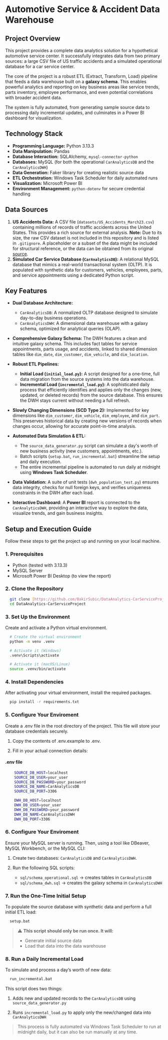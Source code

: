 # Automotive Service & Accident Data Warehouse

## Project Overview

This project provides a complete data analytics solution for a hypothetical automotive service center. It successfully integrates data from two primary sources: a large CSV file of US traffic accidents and a simulated operational database for a car service center.

The core of the project is a robust ETL (Extract, Transform, Load) pipeline that feeds a data warehouse built on a **galaxy schema**. This enables powerful analytics and reporting on key business areas like service trends, parts inventory, employee performance, and even potential correlations with broader accident data.

The system is fully automated, from generating sample source data to processing daily incremental updates, and culminates in a Power BI dashboard for visualization.

## Technology Stack

* **Programming Language:** Python 3.13.3
* **Data Manipulation:** Pandas
* **Database Interaction:** SQLAlchemy, `mysql-connector-python`
* **Databases:** MySQL (for both the operational `CarAnalyticsDB` and the `CarAnalyticsDWH`)
* **Data Generation:** Faker library for creating realistic source data
* **ETL Orchestration:** Windows Task Scheduler for daily automated runs
* **Visualization:** Microsoft Power BI
* **Environment Management:** `python-dotenv` for secure credential handling

## Data Sources

1.  **US Accidents Data:** A CSV file (`datasets/US_Accidents_March23.csv`) containing millions of records of traffic accidents across the United States. This provides a rich source for external analysis.  **Note:** Due to its size, the raw CSV dataset is not included in this repository and is listed in `.gitignore`. A placeholder or a subset of the data might be included for structural reference, or the data can be obtained from its original [source](https://www.kaggle.com/datasets/sobhanmoosavi/us-accidents?resource=download).
2.  **Simulated Car Service Database (`CarAnalyticsDB`):** A relational MySQL database that mimics a real-world transactional system (OLTP). It is populated with synthetic data for customers, vehicles, employees, parts, and service appointments using a dedicated Python script.

## Key Features

* **Dual Database Architecture:**
    * `CarAnalyticsDB`: A normalized OLTP database designed to simulate day-to-day business operations.
    * `CarAnalyticsDWH`: A dimensional data warehouse with a galaxy schema, optimized for analytical queries (OLAP).

* **Comprehensive Galaxy Schema:** The DWH features a clean and intuitive galaxy schema. This includes fact tables for service appointments, parts usage, and accidents, linked to shared dimension tables like `dim_date`, `dim_customer`, `dim_vehicle`, and `dim_location`.

* **Robust ETL Pipelines:**
    * **Initial Load (`initial_load.py`):** A script designed for a one-time, full data migration from the source systems into the data warehouse.
    * **Incremental Load (`incremental_load.py`):** A sophisticated daily process that efficiently identifies and applies only the changes (new, updated, or deleted records) from the source database. This ensures the DWH stays current without needing a full refresh.

* **Slowly Changing Dimensions (SCD Type 2):** Implemented for key dimensions like `dim_customer`, `dim_vehicle`, `dim_employee`, and `dim_part`. This preserves historical data by creating new versions of records when changes occur, allowing for accurate point-in-time analysis.

* **Automated Data Simulation & ETL:**
    * The `source_data_generator.py` script can simulate a day's worth of new business activity (new customers, appointments, etc.).
    * Batch scripts (`setup.bat`, `run_incremental.bat`) streamline the setup and daily execution.
    * The entire incremental pipeline is automated to run daily at midnight using **Windows Task Scheduler**.

* **Data Validation:** A suite of unit tests (`dwh_population_test.py`) ensures data integrity, checks for null foreign keys, and verifies uniqueness constraints in the DWH after each load.

* **Interactive Dashboard:** A **Power BI** report is connected to the `CarAnalyticsDWH`, providing an interactive way to explore the data, visualize trends, and gain business insights.

## Setup and Execution Guide

Follow these steps to get the project up and running on your local machine.

### 1. Prerequisites

* Python (tested with 3.13.3)
* MySQL Server
* Microsoft Power BI Desktop (to view the report)

### 2. Clone the Repository
```bash
  git clone [https://github.com/BakirSubic/DataAnalytics-CarServiceProject.git](https://github.com/BakirSubic/DataAnalytics-CarServiceProject.git)
  cd DataAnalytics-CarServiceProject
```
### 3. Set Up the Environment
Create and activate a Python virtual environment.
```bash
  # Create the virtual environment
  python -m venv .venv

  # Activate it (Windows)
  .venv\Scripts\activate

  # Activate it (macOS/Linux)
  source .venv/bin/activate
```

### 4. Install Dependencies

After activating your virtual environment, install the required packages.

```bash
  pip install -r requirements.txt
```

### 5. Configure Your Enviroment
Create a .env file in the root directory of the project. This file will store your database credentials securely.

1. Copy the contents of .env.example to .env.

2. Fill in your actual connection details:

#### .env file
````bash
    SOURCE_DB_HOST=localhost
    SOURCE_DB_USER=your_user
    SOURCE_DB_PASSWORD=your_password
    SOURCE_DB_NAME=CarAnalyticsDB
    SOURCE_DB_PORT=3306

    DWH_DB_HOST=localhost   
    DWH_DB_USER=your_user
    DWH_DB_PASSWORD=your_password
    DWH_DB_NAME=CarAnalyticsDWH
    DWH_DB_PORT=3306
````
### 6. Configure Your Enviroment
Ensure your MySQL server is running. Then, using a tool like DBeaver, MySQL Workbench, or the MySQL CLI:
1. Create two databases: `CarAnalyticsDB` and `CarAnalyticsDWH`.

2. Run the following SQL scripts:
   * `sql/schema_operational.sql` → creates tables in `CarAnalyticsDB`
   * `sql/schema_dwh.sql` → creates the galaxy schema in `CarAnalyticsDWH`

### 7. Run the One-Time Initial Setup
To populate the source database with synthetic data and perform a full initial ETL load:
````bash
  setup.bat
````
> ⚠️ **This script should only be run once. It will:**
> 
> - Generate initial source data  
> - Load that data into the data warehouse

### 8. Run a Daily Incremental Load
To simulate and process a day’s worth of new data:
````bash
  run_incremental.bat
````
This script does two things:

1. Adds new and updated records to the `CarAnalyticsDB` using `source_data_generator.py`

2. Runs `incremental_load.py` to apply only the new/changed data into `CarAnalyticsDWH`

> This process is fully automated via Windows Task Scheduler to run at midnight daily, but it can also be run manually at any time.